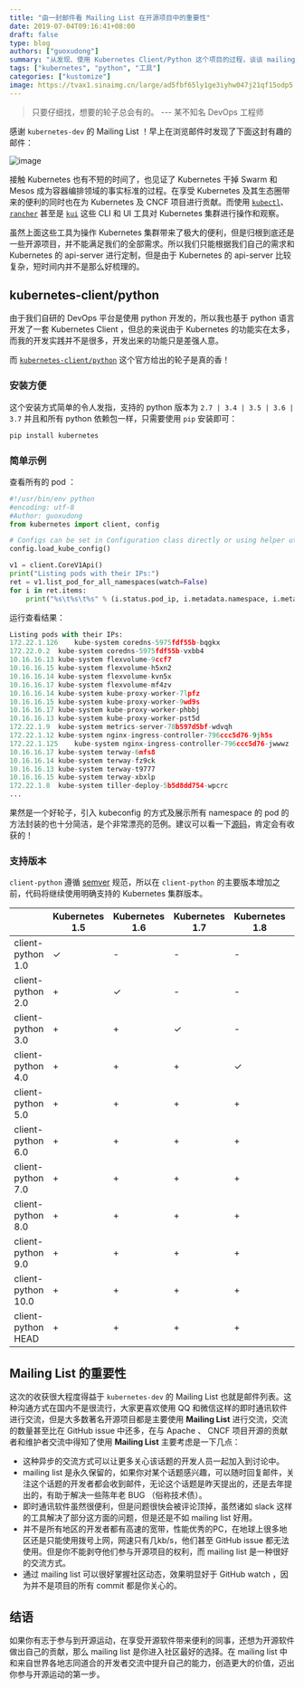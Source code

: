 ```yaml
---
title: "由一封邮件看 Mailing List 在开源项目中的重要性"
date: 2019-07-04T09:16:41+08:00
draft: false
type: blog
authors: ["guoxudong"]
summary: "从发现、使用 Kubernetes Client/Python 这个项目的过程，谈谈 mailing list 在开源项目中的重要性。"
tags: ["kubernetes", "python", "工具"]
categories: ["kustomize"]
image: https://tvax1.sinaimg.cn/large/ad5fbf65ly1ge3iyhw047j21qf15odp5.jpg
---
```


> 只要仔细找，想要的轮子总会有的。
> --- 某不知名 DevOps 工程师

感谢 `kubernetes-dev` 的 Mailing List ！早上在浏览邮件时发现了下面这封有趣的邮件：

![image](https://tva2.sinaimg.cn/large/ad5fbf65gy1g4nkmrb8scj21780q0afv.jpg)

接触 Kubernetes 也有不短的时间了，也见证了 Kubernetes 干掉 Swarm 和 Mesos 成为容器编排领域的事实标准的过程。在享受 Kubernetes 及其生态圈带来的便利的同时也在为 Kubernetes 及 CNCF 项目进行贡献。而使用 [`kubectl`](https://github.com/kubernetes/kubectl)、[`rancher`](https://github.com/rancher/rancher) 甚至是 [`kui`](https://github.com/IBM/kui) 这些 CLI 和 UI 工具对 Kubernetes 集群进行操作和观察。

虽然上面这些工具为操作 Kubernetes 集群带来了极大的便利，但是归根到底还是一些开源项目，并不能满足我们的全部需求。所以我们只能根据我们自己的需求和 Kubernetes 的 api-server 进行定制，但是由于 Kubernetes 的 api-server 比较复杂，短时间内并不是那么好梳理的。

## kubernetes-client/python

由于我们自研的 DevOps 平台是使用 python 开发的，所以我也基于 python 语言开发了一套 Kubernetes Client ，但总的来说由于 Kubernetes 的功能实在太多，而我的开发实践并不是很多，开发出来的功能只是差强人意。

而 [`kubernetes-client/python`](https://github.com/kubernetes-client/python) 这个官方给出的轮子是真的香！

### 安装方便

这个安装方式简单的令人发指，支持的 python 版本为 `2.7 | 3.4 | 3.5 | 3.6 | 3.7` 并且和所有 python 依赖包一样，只需要使用 `pip` 安装即可：

```bash
pip install kubernetes
```

### 简单示例

查看所有的 pod ：

```python
#!/usr/bin/env python
#encoding: utf-8
#Author: guoxudong
from kubernetes import client, config

# Configs can be set in Configuration class directly or using helper utility
config.load_kube_config()

v1 = client.CoreV1Api()
print("Listing pods with their IPs:")
ret = v1.list_pod_for_all_namespaces(watch=False)
for i in ret.items:
    print("%s\t%s\t%s" % (i.status.pod_ip, i.metadata.namespace, i.metadata.name))
```

运行查看结果：

```python
Listing pods with their IPs:
172.22.1.126	kube-system	coredns-5975fdf55b-bqgkx
172.22.0.2	kube-system	coredns-5975fdf55b-vxbb4
10.16.16.13	kube-system	flexvolume-9ccf7
10.16.16.15	kube-system	flexvolume-h5xn2
10.16.16.14	kube-system	flexvolume-kvn5x
10.16.16.17	kube-system	flexvolume-mf4zv
10.16.16.14	kube-system	kube-proxy-worker-7lpfz
10.16.16.15	kube-system	kube-proxy-worker-9wd9s
10.16.16.17	kube-system	kube-proxy-worker-phbbj
10.16.16.13	kube-system	kube-proxy-worker-pst5d
172.22.1.9	kube-system	metrics-server-78b597d5bf-wdvqh
172.22.1.12	kube-system	nginx-ingress-controller-796ccc5d76-9jh5s
172.22.1.125	kube-system	nginx-ingress-controller-796ccc5d76-jwwwz
10.16.16.17	kube-system	terway-6mfs8
10.16.16.14	kube-system	terway-fz9ck
10.16.16.13	kube-system	terway-t9777
10.16.16.15	kube-system	terway-xbxlp
172.22.1.8	kube-system	tiller-deploy-5b5d8dd754-wpcrc
...
```

果然是一个好轮子，引入 kubeconfig 的方式及展示所有 namespace 的 pod 的方法封装的也十分简洁，是个非常漂亮的范例。建议可以看一下[源码](https://github.com/kubernetes-client/python)，肯定会有收获的！

### 支持版本

`client-python` 遵循 [semver](https://semver.org/lang/zh-CN/) 规范，所以在 `client-python` 的主要版本增加之前，代码将继续使用明确支持的 Kubernetes 集群版本。

|                    | Kubernetes 1.5 | Kubernetes 1.6 | Kubernetes 1.7 | Kubernetes 1.8 | Kubernetes 1.9 | Kubernetes 1.10 | Kubernetes 1.11 | Kubernetes 1.12 | Kubernetes 1.13 | Kubernetes 1.14 |
|--------------------|----------------|----------------|----------------|----------------|----------------|-----------------|-----------------|-----------------|-----------------|-----------------|
| client-python 1.0  | ✓              | -              | -              |-               |-               |-                |-                |-                |-                |-                |
| client-python 2.0  | +              | ✓              | -              |-               |-               |-                |-                |-                |-                |-                |
| client-python 3.0  | +              | +              | ✓              |-               |-               |-                |-                |-                |-                |-                |
| client-python 4.0  | +              | +              | +              |✓               |-               |-                |-                |-                |-                |-                |
| client-python 5.0  | +              | +              | +              |+               |✓               |-                |-                |-                |-                |-                |
| client-python 6.0  | +              | +              | +              |+               |+               |✓                |-                |-                |-                |-                |
| client-python 7.0  | +              | +              | +              |+               |+               |+                |✓                |-                |-                |-                |
| client-python 8.0  | +              | +              | +              |+               |+               |+                |+                |✓                |-                |-                |
| client-python 9.0  | +              | +              | +              |+               |+               |+                |+                |+                |✓                |-                |
| client-python 10.0 | +              | +              | +              |+               |+               |+                |+                |+                |+                |✓                |
| client-python HEAD | +              | +              | +              |+               |+               |+                |+                |+                |+                |✓                |

## Mailing List 的重要性

这次的收获很大程度得益于 `kubernetes-dev` 的 Mailing List 也就是邮件列表。这种沟通方式在国内不是很流行，大家更喜欢使用 QQ 和微信这样的即时通讯软件进行交流，但是大多数著名开源项目都是主要使用 __Mailing List__ 进行交流，交流的数量甚至比在 GitHub issue 中还多，在与 Apache 、 CNCF 项目开源的贡献者和维护者交流中得知了使用 __Mailing List__ 主要考虑是一下几点：

- 这种异步的交流方式可以让更多关心该话题的开发人员一起加入到讨论中。
- mailing list 是永久保留的，如果你对某个话题感兴趣，可以随时回复邮件，关注这个话题的开发者都会收到邮件，无论这个话题是昨天提出的，还是去年提出的，有助于解决一些陈年老 BUG （俗称技术债）。
- 即时通讯软件虽然很便利，但是问题很快会被评论顶掉，虽然诸如 slack 这样的工具解决了部分这方面的问题，但是还是不如 mailing list 好用。
- 并不是所有地区的开发者都有高速的宽带，性能优秀的PC，在地球上很多地区还是只能使用拨号上网，网速只有几kb/s，他们甚至 GitHub issue 都无法使用。但是你不能剥夺他们参与开源项目的权利，而 mailing list 是一种很好的交流方式。
- 通过 mailing list 可以很好掌握社区动态，效果明显好于 GitHub watch ，因为并不是项目的所有 commit 都是你关心的。

## 结语

如果你有志于参与到开源运动，在享受开源软件带来便利的同事，还想为开源软件做出自己的贡献，那么 mailing list 是你进入社区最好的选择。在 mailing list 中和来自世界各地志同道合的开发者交流中提升自己的能力，创造更大的价值，迈出你参与开源运动的第一步。
